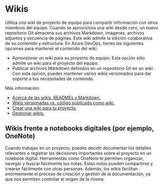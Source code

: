 # Wikis

Utiliza una wiki de proyecto de equipo para compartir información con otros miembros del equipo. Cuando se aprovisiona una wiki desde cero, un nuevo repositorio Git almacena sus archivos Markdown, imágenes, archivos adjuntos y secuencia de páginas. Este wiki admite la edición colaborativa de su contenido y estructura.
En Azure DevOps, tienes las siguientes opciones para mantener el contenido del wiki:

* Aprovisionar un wiki para su proyecto de equipo. Esta opción sólo admite un wiki para el proyecto del equipo.
* Publicar archivos Markdown definidos en un repositorio Git en un wiki. Con esta opción, puedes mantener varios wikis versionados para dar soporte a tus necesidades de contenido.

Más información:

* [Acerca de las wikis, READMEs y Markdown.](https://docs.microsoft.com/en-us/azure/devops/project/wiki/about-readme-wiki?view=azure-devops)
* [Wikis versionadas vs. código publicado como wiki.](https://docs.microsoft.com/en-us/azure/devops/project/wiki/provisioned-vs-published-wiki?view=azure-devops)
* [Crear una wiki para tu proyecto.](https://docs.microsoft.com/en-us/azure/devops/project/wiki/wiki-create-repo?view=azure-devops&tabs=browser)
* [Gestionar wikis.](https://docs.microsoft.com/en-us/azure/devops/project/wiki/manage-wikis?view=azure-devops)

## Wikis frente a notebooks digitales (por ejemplo, OneNote)

Cuando trabajas en un proyecto, puedes decidir documentar los detalles relevantes o registrar las decisiones importantes sobre el proyecto en un notebook digital. Herramientas como OneNote te permiten organizar, navegar y buscar fácilmente tus notas. Estas notas pueden compartirse y crearse fácilmente con otras personas. Además, los wikis facilitan enormemente el proceso de creación y gestión de la documentación, ya que nos permiten controlar el origen de la misma.
